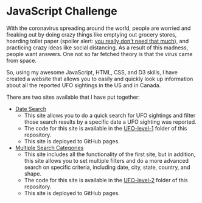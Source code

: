 # JavaScript Challenge

With the coronavirus spreading around the world, people are worried and freaking out by doing crazy things like emptying out grocery stores, hoarding toilet paper (spoiler alert: [you really don't need that much](https://howmuchtoiletpaper.com/)), and practicing crazy ideas like social distancing. As a result of this madness, people want answers. One not so far fetched theory is that the virus came from space.

So, using my awesome JavaScript, HTML, CSS, and D3 skills, I have created a website that allows you to easily and quickly look up information about all the reported UFO sightings in the US and in Canada.

There are two sites available that I have put together:

- [Date Search](https://philipstubbs13.github.io/javascript-challenge/UFO-level-1/index.html)
  - This site allows you to do a quick search for UFO sightings and filter those search results by a specific date a UFO sighting was reported.
  - The code for this site is available in the [UFO-level-1](./UFO-level-1) folder of this repository.
  - This site is deployed to GitHub pages.
- [Multiple Search Categories](https://philipstubbs13.github.io/javascript-challenge/UFO-level-2/index.html)
  - This site includes all the functionality of the first site, but in addition, this site allows you to set multiple filters and do a more advanced search on specific criteria, including date, city, state, country, and shape.
  - The code for this site is available in the [UFO-level-2](./UFO-level-2) folder of this repository.
  - This site is deployed to GitHub pages.
